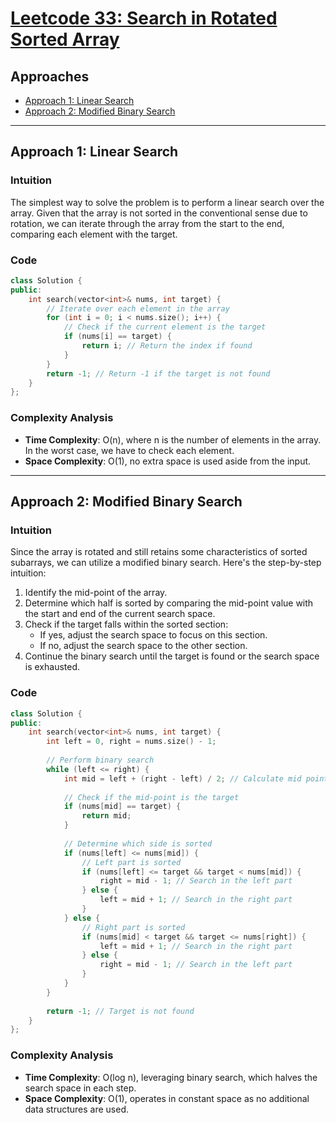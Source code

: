 # [Leetcode 33: Search in Rotated Sorted Array](https://leetcode.com/problems/search-in-rotated-sorted-array/)

## Approaches
- [Approach 1: Linear Search](#approach-1-linear-search)
- [Approach 2: Modified Binary Search](#approach-2-modified-binary-search)

---

## Approach 1: Linear Search
### Intuition
The simplest way to solve the problem is to perform a linear search over the array. Given that the array is not sorted in the conventional sense due to rotation, we can iterate through the array from the start to the end, comparing each element with the target.

### Code
```cpp
class Solution {
public:
    int search(vector<int>& nums, int target) {
        // Iterate over each element in the array
        for (int i = 0; i < nums.size(); i++) {
            // Check if the current element is the target
            if (nums[i] == target) {
                return i; // Return the index if found
            }
        }
        return -1; // Return -1 if the target is not found
    }
};
```

### Complexity Analysis
- **Time Complexity**: O(n), where n is the number of elements in the array. In the worst case, we have to check each element.
- **Space Complexity**: O(1), no extra space is used aside from the input.

---

## Approach 2: Modified Binary Search
### Intuition
Since the array is rotated and still retains some characteristics of sorted subarrays, we can utilize a modified binary search. Here's the step-by-step intuition:
1. Identify the mid-point of the array.
2. Determine which half is sorted by comparing the mid-point value with the start and end of the current search space.
3. Check if the target falls within the sorted section:
   - If yes, adjust the search space to focus on this section.
   - If no, adjust the search space to the other section.
4. Continue the binary search until the target is found or the search space is exhausted.

### Code
```cpp
class Solution {
public:
    int search(vector<int>& nums, int target) {
        int left = 0, right = nums.size() - 1;
        
        // Perform binary search
        while (left <= right) {
            int mid = left + (right - left) / 2; // Calculate mid point safely
            
            // Check if the mid-point is the target
            if (nums[mid] == target) {
                return mid;
            }
            
            // Determine which side is sorted
            if (nums[left] <= nums[mid]) {
                // Left part is sorted
                if (nums[left] <= target && target < nums[mid]) {
                    right = mid - 1; // Search in the left part
                } else {
                    left = mid + 1; // Search in the right part
                }
            } else {
                // Right part is sorted
                if (nums[mid] < target && target <= nums[right]) {
                    left = mid + 1; // Search in the right part
                } else {
                    right = mid - 1; // Search in the left part
                }
            }
        }
        
        return -1; // Target is not found
    }
};
```

### Complexity Analysis
- **Time Complexity**: O(log n), leveraging binary search, which halves the search space in each step.
- **Space Complexity**: O(1), operates in constant space as no additional data structures are used.

